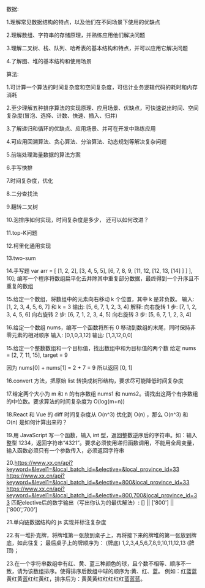 数据:

  1.理解常见数据结构的特点，以及他们在不同场景下使用的优缺点

  2.理解数组、字符串的存储原理，并熟练应用他们解决问题

  3.理解二叉树、栈、队列、哈希表的基本结构和特点，并可以应用它解决问题

  4.了解图、堆的基本结构和使用场景

算法:

  1.可计算一个算法的时间复杂度和空间复杂度，可估计业务逻辑代码的耗时和内存消耗

  2.至少理解五种排序算法的实现原理、应用场景、优缺点，可快速说出时间、空间复杂度(冒泡、选择、计数、快速、插入、归并)
  
  3.了解递归和循环的优缺点、应用场景、并可在开发中熟练应用
  
  4.可应用回溯算法、贪心算法、分治算法、动态规划等解决复杂问题
  
  5.前端处理海量数据的算法方案

  6.手写快排

  7.时间复杂度，优化

  8.二分查找法

  9.翻转二叉树
  
  10.泡排序如何实现，时间复杂度是多少， 还可以如何改进？

  11.top-K问题

  12.柯里化通用实现

  13.two-sum

  14.手写题
  var arr = [ [1, 2, 2], [3, 4, 5, 5], [6, 7, 8, 9, [11, 12, [12, 13, [14] ] ] ], 10];
  编写一个程序将数组扁平化去并除其中重复部分数据，最终得到一个升序且不重复的数组

  15.给定一个数组，将数组中的元素向右移动 k 个位置，其中 k 是非负数。
  输入: [1, 2, 3, 4, 5, 6, 7] 和 k = 3
  输出: [5, 6, 7, 1, 2, 3, 4]
  解释:
  向右旋转 1 步: [7, 1, 2, 3, 4, 5, 6]
  向右旋转 2 步: [6, 7, 1, 2, 3, 4, 5]
  向右旋转 3 步: [5, 6, 7, 1, 2, 3, 4]

  16.给定一个数组 nums，编写一个函数将所有 0 移动到数组的末尾，同时保持非零元素的相对顺序
  输入: [0,1,0,3,12]
  输出: [1,3,12,0,0]

  15.给定一个整数数组和一个目标值，找出数组中和为目标值的两个数
  给定 nums = [2, 7, 11, 15], target = 9

  因为 nums[0] + nums[1] = 2 + 7 = 9
  所以返回 [0, 1]

  16.convert 方法，把原始 list 转换成树形结构，要求尽可能降低时间复杂度

  17.给定两个大小为 m 和 n 的有序数组 nums1 和 nums2。请找出这两个有序数组的中位数。要求算法的时间复杂度为 O(log(m+n))

  18.React 和 Vue 的 diff 时间复杂度从 O(n^3) 优化到 O(n) ，那么 O(n^3) 和 O(n) 是如何计算出来的？

  19.用 JavaScript 写一个函数，输入 int 型，返回整数逆序后的字符串。如：输入整型 1234，返回字符串“4321”。要求必须使用递归函数调用，不能用全局变量，输入函数必须只有一个参数传入，必须返回字符串

  20.https://www.xx.cn/api?keyword=&level1=&local_batch_id=&elective=&local_province_id=33
  https://www.xx.cn/api?keyword=&level1=&local_batch_id=&elective=800&local_province_id=33
  https://www.xx.cn/api?keyword=&level1=&local_batch_id=&elective=800,700&local_province_id=33
  匹配elective后的数字输出（写出你认为的最优解法）:
  [] || ['800'] || ['800','700']

  21.单向链数据结构的 js 实现并标注复杂度

  22.有一堆扑克牌，将牌堆第一张放到桌子上，再将接下来的牌堆的第一张放到牌底，如此往复；
  最后桌子上的牌顺序为： (牌底) 1,2,3,4,5,6,7,8,9,10,11,12,13 (牌顶)；

  23.在一个字符串数组中有红、黄、蓝三种颜色的球，且个数不相等、顺序不一致，请为该数组排序。使得排序后数组中球的顺序为:黄、红、蓝。
  例如：红蓝蓝黄红黄蓝红红黄红，排序后为：黄黄黄红红红红红蓝蓝蓝。  